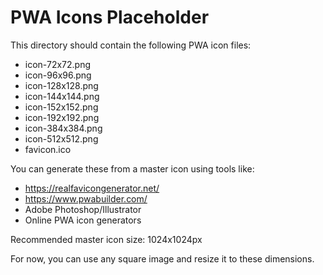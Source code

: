 # PWA Icons Placeholder

This directory should contain the following PWA icon files:

- icon-72x72.png
- icon-96x96.png
- icon-128x128.png
- icon-144x144.png
- icon-152x152.png
- icon-192x192.png
- icon-384x384.png
- icon-512x512.png
- favicon.ico

You can generate these from a master icon using tools like:

- https://realfavicongenerator.net/
- https://www.pwabuilder.com/
- Adobe Photoshop/Illustrator
- Online PWA icon generators

Recommended master icon size: 1024x1024px

For now, you can use any square image and resize it to these dimensions.
